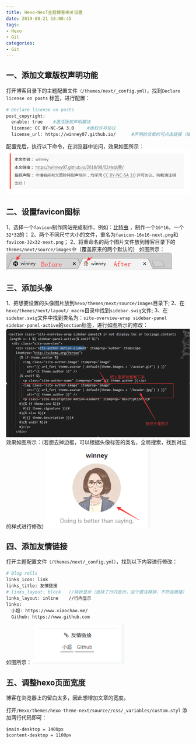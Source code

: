 ```yaml
---
title: Hexo-NexT主题博客相关设置
date: 2019-08-21 18:00:45
tags:
- Hexo
- Git
categories: 
- Git
---
```

## 一、添加文章版权声明功能
打开博客目录下的主题配置文件`（/themes/next/_config.yml）`，找到`Declare license on posts` 标签，进行配置：
```bash
# Declare license on posts
post_copyright:
  enable: true    #激活版权声明模块
  license: CC BY-NC-SA 3.0     #版权许可协议
  license_url: https://winney07.github.io/      #声明的文章的可点击链接（域名）
```
配置完后，执行以下命令，在浏览器中访问，效果如图所示：
![版本声明设置](https://raw.githubusercontent.com/winney07/Images/main/winney07.github.io/Hexo-NexT%E4%B8%BB%E9%A2%98%E5%8D%9A%E5%AE%A2%E7%9B%B8%E5%85%B3%E8%AE%BE%E7%BD%AE/next-set1.png)

## 二、设置favicon图标
1、选择一个`favicon`制作网站完成制作，例如：[比特虫]( http://www.bitbug.net/ ) ，制作一个`16*16`，一个`32*32`的；
2、两个不同尺寸大小的文件，重名为`favicon-16x16-next.png`和`favicon-32x32-next.png`；
2、将重命名的两个图片文件放到博客目录下的`themes/next/source/images`中（覆盖原来的两个默认的）
如图所示：
![设置favicon图标](https://raw.githubusercontent.com/winney07/Images/main/winney07.github.io/Hexo-NexT%E4%B8%BB%E9%A2%98%E5%8D%9A%E5%AE%A2%E7%9B%B8%E5%85%B3%E8%AE%BE%E7%BD%AE/favicon.png)

## 三、添加头像
1、把想要设置的头像图片放到`hexo/themes/next/source/images`目录下;
2、在`hexo/themes/next/layout/_macro`目录中找到`sidebar.swig`文件;
3、在`sidebar.swig`文件中找到类名为：`site-overview-wrap sidebar-panel sidebar-panel-active`的`section`标签，进行如图所示的修改：
![添加头像](https://raw.githubusercontent.com/winney07/Images/main/winney07.github.io/Hexo-NexT%E4%B8%BB%E9%A2%98%E5%8D%9A%E5%AE%A2%E7%9B%B8%E5%85%B3%E8%AE%BE%E7%BD%AE/user-head.png)
效果如图所示：(若想去掉边框，可以根据头像标签的类名，全局搜索，找到对应的样式进行修改)
![修改头像样式](https://raw.githubusercontent.com/winney07/Images/main/winney07.github.io/Hexo-NexT%E4%B8%BB%E9%A2%98%E5%8D%9A%E5%AE%A2%E7%9B%B8%E5%85%B3%E8%AE%BE%E7%BD%AE/user-header.png)

## 四、添加友情链接
打开主题配置文件`（/themes/next/_config.yml）`，找到以下内容进行修改：
```bash
# Blog rolls
links_icon: link
links_title: 友情链接 
# links_layout: block   //块状显示（选择了行内显示，这个要注释掉，不然会报错）
links_layout: inline    //行内显示
links:
  小超: https://www.xiaochao.me/
  Github: https://www.github.com
```
如图所示：
![添加友情链接](https://raw.githubusercontent.com/winney07/Images/main/winney07.github.io/Hexo-NexT%E4%B8%BB%E9%A2%98%E5%8D%9A%E5%AE%A2%E7%9B%B8%E5%85%B3%E8%AE%BE%E7%BD%AE/friend-link.png)

## 五、调整hexo页面宽度
博客在浏览器上的留白太多，因此想增加文章的宽度。

打开`/Hexo/themes/hexo-theme-next/source//css/_variables/custom.styl` 添加两行代码即可：
```
$main-desktop = 1400px 
$content-desktop = 1100px
```